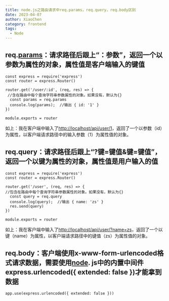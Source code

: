 ```yaml
---
title: node.js之路由请求中req.params，req.query，req.body区别
date: 2023-04-07
author: XiaoChen
category: frontend
tags:
  - Node
---
```


## req.[params](https://so.csdn.net/so/search?q=params&spm=1001.2101.3001.7020)：请求路径后跟上“：参数”，返回一个以参数为属性的对象，属性值是客户端输入的键值

```node
const express = require('express')
const router = express.Router()
 
router.get('/user/:id', (req, res) => {
 //含在路由中每个查询字符串参数属性的对象。如果没有，默认为{}
  const params = req.params                 
  console.log(params);  //输出 { id: '1' }
})
 
module.exports = router
```

如上：我在客户端中输入了[http://localhost/api/user/1](http://localhost/api/user/1 "http://localhost/api/user/1")，返回了一个以参数（id）为属性，以客户端请求路径中的输入参数（1）为属性值的对象。

## **req.query：请求路径后跟上“?键=键值&键=键值”，返回一个以键为属性的对象，属性值是用户输入的值**

```node
const express = require('express')
const router = express.Router()
 
router.get('/user', (req, res) => {
//包含在路由中每个查询字符串参数属性的对象。如果没有，默认为{}
  const query = req.query
  console.log(query);  //输出 { name: 'zs' }
  res.send(query)
})
 
module.exports = router
```

如上：我在客户端中输入了[http://localhost/api/user/?name=zs](http://localhost/api/user/1 "http://localhost/api/user/?name=zs")，返回了一个以键（name）为属性，以客户端请求路径中的键值（zs）为属性值的对象。

## req.body：客户端使用x-www-form-urlencoded格式请求数据，需要使用[node](https://so.csdn.net/so/search?q=node&spm=1001.2101.3001.7020). js中的内置中间件express.urlencoded({ extended: false })才能拿到数据

```node
app.use(express.urlencoded({ extended: false }))
```
